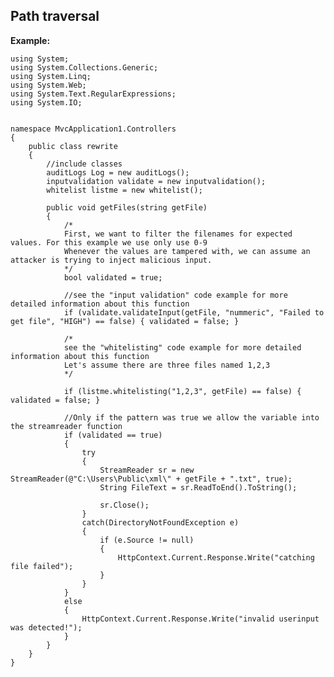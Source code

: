  	
Path traversal
-------

**Example:**

	using System;
	using System.Collections.Generic;
	using System.Linq;
	using System.Web;
	using System.Text.RegularExpressions;
	using System.IO;


	namespace MvcApplication1.Controllers
	{
		public class rewrite
		{
			//include classes
			auditLogs Log = new auditLogs();
			inputvalidation validate = new inputvalidation();
			whitelist listme = new whitelist();

			public void getFiles(string getFile)
			{
				/*
				First, we want to filter the filenames for expected values. For this example we use only use 0-9
				Whenever the values are tampered with, we can assume an attacker is trying to inject malicious input.           
				*/
				bool validated = true;

				//see the "input validation" code example for more detailed information about this function
				if (validate.validateInput(getFile, "nummeric", "Failed to get file", "HIGH") == false) { validated = false; }

				/*
				see the "whitelisting" code example for more detailed information about this function
				Let's assume there are three files named 1,2,3
				*/
				
				if (listme.whitelisting("1,2,3", getFile) == false) { validated = false; }

				//Only if the pattern was true we allow the variable into the streamreader function
				if (validated == true)
				{
					try
					{
						StreamReader sr = new StreamReader(@"C:\Users\Public\xml\" + getFile + ".txt", true);
						String FileText = sr.ReadToEnd().ToString();

						sr.Close();
					}
					catch(DirectoryNotFoundException e)
					{
						if (e.Source != null)
						{
							HttpContext.Current.Response.Write("catching file failed");
						}
					}
				}
				else
				{
					HttpContext.Current.Response.Write("invalid userinput was detected!");
				}
			}
		}
	}
	

